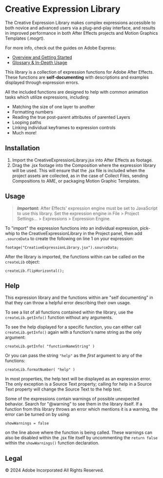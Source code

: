# Creative Expression Library

The Creative Expression Library makes complex expressions accessible to both novice and advanced users via a plug-and-play interface, and results in improved performance in both After Effects projects and Motion Graphics Templates (.mogrt).

For more info, check out the guides on Adobe Express:

- [Overview and Getting Started](https://express.adobe.com/page/z7ZLsCdt0MiDT/)
- [Glossary & In-Depth Usage](https://express.adobe.com/page/NVS7xYdyquXGO/)

This library is a collection of expression functions for Adobe After Effects. These functions are **self-documenting** with descriptions and examples displayed through expression errors.

All the included functions are designed to help with common animation tasks which utilize expressions, including:
 - Matching the size of one layer to another
 - Formatting numbers
 - Reading the true post-parent attributes of parented Layers
 - Looping paths
 - Linking individual keyframes to expression controls
 - Much more!

## Installation

1. Import the CreativeExpressionLibrary.jsx into After Effects as footage.
2. Drag the .jsx footage into the Composition where the expression library will be used. This will ensure
that the .jsx file is included when the project assets are collected, as in the case of Collect Files, 
sending Compositions to AME, or packaging Motion Graphic Templates.

## Usage

> **_Important:_**  After Effects' expression engine must be set to JavaScript to use this library. Set the expression engine in File > Project Settings... > Expressions > Expression Engine.

To "import" the expression functions into an individual expression, pick-whip to the CreativeExpressionLibrary in the Project panel, then add `.sourceData` to create the following on line 1 on your expression:

```footage("CreativeExpressionLibrary.jsx").sourceData;```

After the library is imported, the functions within can be called on the `createLib` object:

```footage("CreativeExpressionLibrary.jsx").sourceData;
createLib.flipHorizontal();
```

## Help

This expression library and the functions within are "self documenting" in that they can throw a helpful error describing their own usage.

To see a list of all functions contained within the library, use the `createLib.getInfo()` function without any arguments.

To see the help displayed for a specific function, you can either call `createLib.getInfo()` again with a function's name string as the only argument:

```createLib.getInfo( "functionNameString" )```

Or you can pass the string `"help"` as the *first* argument to any of the functions:

```createLib.formatNumber( "help" )```

In most properties, the help text will be displayed as an expression error. The only exception is a Source Text property; calling for help in a Source Text property will change the Source Text to the help text.

Some of the expressions contain warnings of possible unexpected behavior. Search for "@warning" to see them in the library itself. If a function from this library throws an error which mentions it is a warning, the error can be turned on by using:

```showWarnings = false```

on the line above where the function is being called. These warnings can also be disabled within the .jsx file itself by uncommenting the `return false` within the `showWarnings()` function declaration.

## Legal

© 2024 Adobe Incorporated
All Rights Reserved.